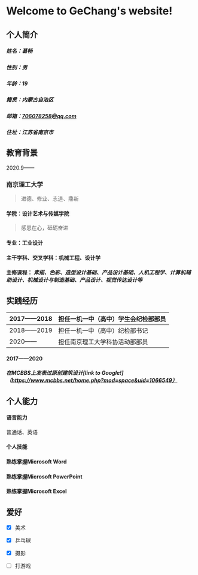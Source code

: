 # Welcome to GeChang's website!

## 个人简介

##### 姓名：葛畅

##### 性别：男

##### 年龄：19

##### 籍贯：内蒙古自治区

##### 邮箱：706078258@qq.com

##### 住址：江苏省南京市

## 教育背景

2020.9——
### **南京理工大学**
> 进德、修业、志道、鼎新

#### 学院：设计艺术与传媒学院
> 感恩在心，砥砺奋进

#### 专业：工业设计

#### 主干学科、交叉学科：机械工程、设计学

#### 主修课程： _素描、色彩、造型设计基础、产品设计基础、人机工程学、计算机辅助设计、机械设计与制造基础、产品设计、视觉传达设计等_

## 实践经历
|2017——2018 |担任一机一中（高中）学生会纪检部部员|
|-----------|-------------------------------|
|2018——2019 |担任一机一中（高中）纪检部书记     |
|2020——     |担任南京理工大学科协活动部部员     |

#### 2017——2020

##### 在MCBBS上发表过原创建筑设计[link to Google!]（https://www.mcbbs.net/home.php?mod=space&uid=1066549）

## 个人能力

#### 语言能力
普通话、英语

#### 个人技能
#### 熟练掌握Microsoft Word
#### 熟练掌握Microsoft PowerPoint
#### 熟练掌握Microsoft Excel

## 爱好
- [x] 美术
- [x] 乒乓球
- [x] 摄影
- [ ] 打游戏






